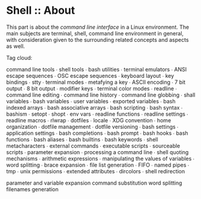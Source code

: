 # Shell :: About

This part is about the *command line interface* in a Linux environment. The main subjects are terminal, shell, command line environment in general, with consideration given to the surrounding related concepts and aspects as well.


Tag cloud:

command line tools ∙ shell tools ∙ bash utilities ∙ terminal emulators ∙ ANSI escape sequences ∙ OSC escape sequences ∙ keyboard layout ∙ key bindings ∙ stty ∙ terminal modes ∙ metafying a key ∙ ASCII encoding ∙ 7 bit output ∙ 8 bit output ∙ modifier keys ∙ terminal color modes ∙ readline ∙ command line editing ∙ command line history ∙ command line globbing ∙ shall variables ∙ bash variables ∙ user variables ∙ exported variables ∙ bash indexed arrays ∙ bash associative arrays ∙ bash scripting ∙ bash syntax ∙ bashism ∙ setopt ∙ shopt ∙ env vars ∙ readline functions ∙ readline settings ∙ readline macros ∙ rlwrap ∙ dotfiles ∙ locale ∙ XDG convention ∙ home organization ∙ dotfile management ∙ dotfile versioning ∙ bash settings ∙ application settings ∙ bash completions ∙ bash prompt ∙ bash hooks ∙ bash functions ∙ bash aliases ∙ bash builtins ∙ bash keywords ∙ shell metacharacters ∙ external commands ∙ executable scripts ∙ sourceable scripts ∙ parameter expansion ∙ processing a command line ∙ shell quoting mechanisms ∙ arithmetic expressions ∙ manipulating the values of variables ∙ word splitting ∙ brace expansion ∙ file list generation ∙ FIFO ∙ named pipes ∙ tmp ∙ unix permissions ∙ extended attributes ∙ dircolors ∙ shell redirection

parameter and variable expansion
command substitution
word splitting
filenames generation
